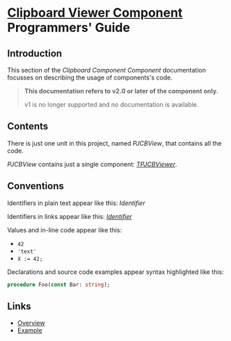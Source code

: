 # [Clipboard Viewer Component](../CBView.md) Programmers' Guide

## Introduction

This section of the _Clipboard Component Component_ documentation focusses on describing the usage of components's code.

> **This documentation refers to v2.0 or later of the component only.**
>
> v1 is no longer supported and no documentation is available.

## Contents

There is just one unit in this project, named _PJCBView_, that contains all the code.

_PJCBView_ contains just a single component: [_TPJCBViewer_](./API/TPJCBViewer.md).

## Conventions

Identifiers in plain text appear like this: _Identifier_

Identifiers in links appear like this: [_Identifier_](#conventions)

Values and in-line code appear like this:

* `42`
* `'text'`
* `X := 42;`

Declarations and source code examples appear syntax highlighted like this:

```pascal
procedure Foo(const Bar: string);
```

## Links

* [Overview](./Overview.md)
* [Example](./Example.md)
